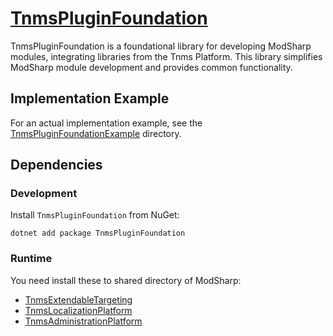 ﻿# [TnmsPluginFoundation](https://github.com/fltuna/TNMSPluginFoundation)

TnmsPluginFoundation is a foundational library for developing ModSharp modules, integrating libraries from the Tnms Platform. This library simplifies ModSharp module development and provides common functionality.

## Implementation Example

For an actual implementation example, see the [TnmsPluginFoundationExample](./TnmsPluginFoundation.Example) directory.

## Dependencies

### Development

Install `TnmsPluginFoundation` from NuGet:

```shell
dotnet add package TnmsPluginFoundation
```

### Runtime

You need install these to shared directory of ModSharp:

- [TnmsExtendableTargeting](https://github.com/fltuna/TnmsExtendableTargeting)
- [TnmsLocalizationPlatform](https://github.com/fltuna/TnmsLocalizationPlatform)
- [TnmsAdministrationPlatform](https://github.com/fltuna/TnmsAdministrationPlatform)

